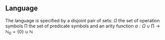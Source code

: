 ## Language
The language is specified by a disjoint pair of sets:
$\Omega$ the set of operation symbols
$\prod$ the set of predicate symbols
and an arity function $\alpha:\Omega \cup \prod \to \mathbb{N}_{0}=\{ 0 \}\cup \mathbb{N}$
